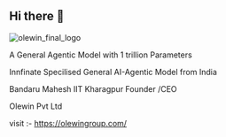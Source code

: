 ## Hi there 👋
![olewin_final_logo](https://github.com/user-attachments/assets/446ac785-78b7-40d8-8840-f81175fafabc)



A General Agentic  Model with 1 trillion Parameters 

Innfinate Specilised General  AI-Agentic Model from India

Bandaru Mahesh 
IIT Kharagpur 
Founder /CEO 


Olewin Pvt Ltd 

visit :- https://olewingroup.com/
<!--
**OlewinAI/olewinai** is a ✨ _special_ ✨ repository because its `README.md` (this file) appears on your GitHub profile.

Here are some ideas to get you started:

- 🔭 I’m currently working on ...
- 🌱 I’m currently learning ...
- 👯 I’m looking to collaborate on ...
- 🤔 I’m looking for help with ...
- 💬 Ask me about ...
- 📫 How to reach me: ...
- 😄 Pronouns: ...
- ⚡ Fun fact: ...
-->
